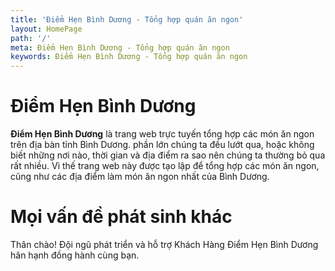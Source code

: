 ```yaml
---
title: 'Điểm Hẹn Bình Dương - Tổng hợp quán ăn ngon'
layout: HomePage
path: '/'
meta: Điểm Hẹn Bình Dương - Tổng hợp quán ăn ngon
keywords: Điểm Hẹn Bình Dương - Tổng hợp quán ăn ngon
---
```



# Điểm Hẹn Bình Dương

**Điểm Hẹn Bình Dương** là trang web trực tuyến tổng hợp các món ăn ngon trên địa bàn tỉnh Bình Dương.
phần lớn chúng ta đều lướt qua, hoặc không biết những nơi nào, thời gian và địa điểm ra sao nên chúng ta thường bỏ qua rất nhiều.
Vì thế trang web này được tạo lập để tổng hợp các món ăn ngon, cũng như các địa điểm làm món ăn ngon nhất của Bình Dương.

# Mọi vấn đề phát sinh khác

Thân chào!
Đội ngũ phát triển và hỗ trợ Khách Hàng
Điểm Hẹn Bình Dương hân hạnh đồng hành cùng bạn.